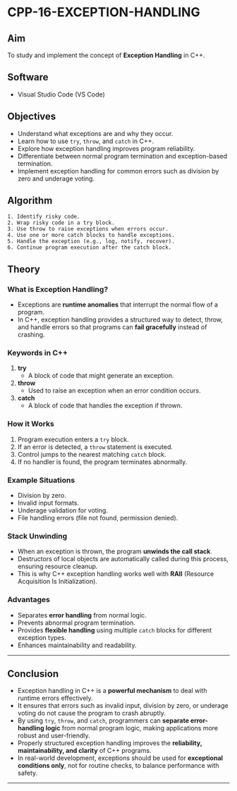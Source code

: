 # CPP-16-EXCEPTION-HANDLING

## Aim
To study and implement the concept of **Exception Handling** in C++.

## Software
- Visual Studio Code (VS Code)

## Objectives
- Understand what exceptions are and why they occur.
- Learn how to use `try`, `throw`, and `catch` in C++.
- Explore how exception handling improves program reliability.
- Differentiate between normal program termination and exception-based termination.
- Implement exception handling for common errors such as division by zero and underage voting.

## Algorithm 

    1. Identify risky code.
    2. Wrap risky code in a try block.
    3. Use throw to raise exceptions when errors occur.
    4. Use one or more catch blocks to handle exceptions.
    5. Handle the exception (e.g., log, notify, recover).
    6. Continue program execution after the catch block.

## Theory

### What is Exception Handling?
- Exceptions are **runtime anomalies** that interrupt the normal flow of a program.  
- In C++, exception handling provides a structured way to detect, throw, and handle errors so that programs can **fail gracefully** instead of crashing.

### Keywords in C++
1. **try**  
   - A block of code that might generate an exception.
2. **throw**  
   - Used to raise an exception when an error condition occurs.
3. **catch**  
   - A block of code that handles the exception if thrown.

### How it Works
1. Program execution enters a `try` block.  
2. If an error is detected, a `throw` statement is executed.  
3. Control jumps to the nearest matching `catch` block.  
4. If no handler is found, the program terminates abnormally.

### Example Situations
- Division by zero.  
- Invalid input formats.  
- Underage validation for voting.  
- File handling errors (file not found, permission denied).

### Stack Unwinding
- When an exception is thrown, the program **unwinds the call stack**.  
- Destructors of local objects are automatically called during this process, ensuring resource cleanup.  
- This is why C++ exception handling works well with **RAII** (Resource Acquisition Is Initialization).

### Advantages
- Separates **error handling** from normal logic.  
- Prevents abnormal program termination.  
- Provides **flexible handling** using multiple `catch` blocks for different exception types.  
- Enhances maintainability and readability.


---

## Conclusion
- Exception handling in C++ is a **powerful mechanism** to deal with runtime errors effectively.  
- It ensures that errors such as invalid input, division by zero, or underage voting do not cause the program to crash abruptly.  
- By using `try`, `throw`, and `catch`, programmers can **separate error-handling logic** from normal program logic, making applications more robust and user-friendly.  
- Properly structured exception handling improves the **reliability, maintainability, and clarity** of C++ programs.  
- In real-world development, exceptions should be used for **exceptional conditions only**, not for routine checks, to balance performance with safety.  

---


